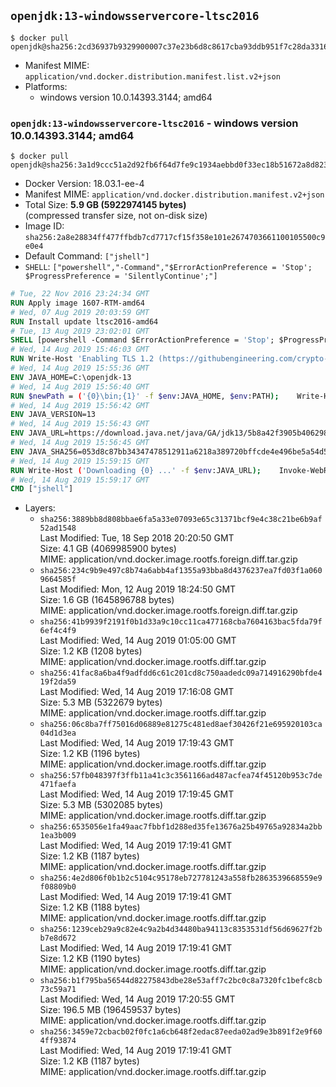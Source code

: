 ## `openjdk:13-windowsservercore-ltsc2016`

```console
$ docker pull openjdk@sha256:2cd36937b9329900007c37e23b6d8c8617cba93ddb951f7c28da331658856f63
```

-	Manifest MIME: `application/vnd.docker.distribution.manifest.list.v2+json`
-	Platforms:
	-	windows version 10.0.14393.3144; amd64

### `openjdk:13-windowsservercore-ltsc2016` - windows version 10.0.14393.3144; amd64

```console
$ docker pull openjdk@sha256:3a1d9ccc51a2d92fb6f64d7fe9c1934aebbd0f33ec18b51672a8d823e9c85bb5
```

-	Docker Version: 18.03.1-ee-4
-	Manifest MIME: `application/vnd.docker.distribution.manifest.v2+json`
-	Total Size: **5.9 GB (5922974145 bytes)**  
	(compressed transfer size, not on-disk size)
-	Image ID: `sha256:2a8e28834ff477ffbdb7cd7717cf15f358e101e2674703661100105500c9e0e4`
-	Default Command: `["jshell"]`
-	`SHELL`: `["powershell","-Command","$ErrorActionPreference = 'Stop'; $ProgressPreference = 'SilentlyContinue';"]`

```dockerfile
# Tue, 22 Nov 2016 23:24:34 GMT
RUN Apply image 1607-RTM-amd64
# Wed, 07 Aug 2019 20:03:59 GMT
RUN Install update ltsc2016-amd64
# Tue, 13 Aug 2019 23:02:01 GMT
SHELL [powershell -Command $ErrorActionPreference = 'Stop'; $ProgressPreference = 'SilentlyContinue';]
# Wed, 14 Aug 2019 15:46:03 GMT
RUN Write-Host 'Enabling TLS 1.2 (https://githubengineering.com/crypto-removal-notice/) ...'; 	$tls12RegBase = 'HKLM:\\SYSTEM\CurrentControlSet\Control\SecurityProviders\SCHANNEL\Protocols\TLS 1.2'; 	if (Test-Path $tls12RegBase) { throw ('"{0}" already exists!' -f $tls12RegBase) }; 	New-Item -Path ('{0}/Client' -f $tls12RegBase) -Force; 	New-Item -Path ('{0}/Server' -f $tls12RegBase) -Force; 	New-ItemProperty -Path ('{0}/Client' -f $tls12RegBase) -Name 'DisabledByDefault' -PropertyType DWORD -Value 0 -Force; 	New-ItemProperty -Path ('{0}/Client' -f $tls12RegBase) -Name 'Enabled' -PropertyType DWORD -Value 1 -Force; 	New-ItemProperty -Path ('{0}/Server' -f $tls12RegBase) -Name 'DisabledByDefault' -PropertyType DWORD -Value 0 -Force; 	New-ItemProperty -Path ('{0}/Server' -f $tls12RegBase) -Name 'Enabled' -PropertyType DWORD -Value 1 -Force
# Wed, 14 Aug 2019 15:55:36 GMT
ENV JAVA_HOME=C:\openjdk-13
# Wed, 14 Aug 2019 15:56:40 GMT
RUN $newPath = ('{0}\bin;{1}' -f $env:JAVA_HOME, $env:PATH); 	Write-Host ('Updating PATH: {0}' -f $newPath); 	setx /M PATH $newPath
# Wed, 14 Aug 2019 15:56:42 GMT
ENV JAVA_VERSION=13
# Wed, 14 Aug 2019 15:56:43 GMT
ENV JAVA_URL=https://download.java.net/java/GA/jdk13/5b8a42f3905b406298b72d750b6919f6/33/GPL/openjdk-13_windows-x64_bin.zip
# Wed, 14 Aug 2019 15:56:45 GMT
ENV JAVA_SHA256=053d8c87bb34347478512911a6218a389720bffcde4e496be5a54d51ad7c9c2f
# Wed, 14 Aug 2019 15:59:15 GMT
RUN Write-Host ('Downloading {0} ...' -f $env:JAVA_URL); 	Invoke-WebRequest -Uri $env:JAVA_URL -OutFile 'openjdk.zip'; 	Write-Host ('Verifying sha256 ({0}) ...' -f $env:JAVA_SHA256); 	if ((Get-FileHash openjdk.zip -Algorithm sha256).Hash -ne $env:JAVA_SHA256) { 		Write-Host 'FAILED!'; 		exit 1; 	}; 		Write-Host 'Expanding ...'; 	New-Item -ItemType Directory -Path C:\temp | Out-Null; 	Expand-Archive openjdk.zip -DestinationPath C:\temp; 	Move-Item -Path C:\temp\* -Destination $env:JAVA_HOME; 	Remove-Item C:\temp; 		Write-Host 'Verifying install ...'; 	Write-Host '  java --version'; java --version; 	Write-Host '  javac --version'; javac --version; 		Write-Host 'Removing ...'; 	Remove-Item openjdk.zip -Force; 		Write-Host 'Complete.'
# Wed, 14 Aug 2019 15:59:17 GMT
CMD ["jshell"]
```

-	Layers:
	-	`sha256:3889bb8d808bbae6fa5a33e07093e65c31371bcf9e4c38c21be6b9af52ad1548`  
		Last Modified: Tue, 18 Sep 2018 20:20:50 GMT  
		Size: 4.1 GB (4069985900 bytes)  
		MIME: application/vnd.docker.image.rootfs.foreign.diff.tar.gzip
	-	`sha256:234c9b9e497c8b74a6abb4af1355a93bba8d4376237ea7fd03f1a0609664585f`  
		Last Modified: Mon, 12 Aug 2019 18:24:50 GMT  
		Size: 1.6 GB (1645896788 bytes)  
		MIME: application/vnd.docker.image.rootfs.foreign.diff.tar.gzip
	-	`sha256:41b9939f2191f0b1d33a9c10cc11ca477168cba7604163bac5fda79f6ef4c4f9`  
		Last Modified: Wed, 14 Aug 2019 01:05:00 GMT  
		Size: 1.2 KB (1208 bytes)  
		MIME: application/vnd.docker.image.rootfs.diff.tar.gzip
	-	`sha256:41fac8a6ba4f9adfdd6c61c201cd8c750aadedc09a714916290bfde419f2da59`  
		Last Modified: Wed, 14 Aug 2019 17:16:08 GMT  
		Size: 5.3 MB (5322679 bytes)  
		MIME: application/vnd.docker.image.rootfs.diff.tar.gzip
	-	`sha256:06c8ba7ff75016d06889e81275c481ed8aef30426f21e695920103ca04d1d3ea`  
		Last Modified: Wed, 14 Aug 2019 17:19:43 GMT  
		Size: 1.2 KB (1196 bytes)  
		MIME: application/vnd.docker.image.rootfs.diff.tar.gzip
	-	`sha256:57fb048397f3ffb11a41c3c3561166ad487acfea74f45120b953c7de471faefa`  
		Last Modified: Wed, 14 Aug 2019 17:19:45 GMT  
		Size: 5.3 MB (5302085 bytes)  
		MIME: application/vnd.docker.image.rootfs.diff.tar.gzip
	-	`sha256:6535056e1fa49aac7fbbf1d288ed35fe13676a25b49765a92834a2bb1ea3b009`  
		Last Modified: Wed, 14 Aug 2019 17:19:41 GMT  
		Size: 1.2 KB (1187 bytes)  
		MIME: application/vnd.docker.image.rootfs.diff.tar.gzip
	-	`sha256:4e2d806f0b1b2c5104c95178eb727781243a558fb2863539668559e9f08809b0`  
		Last Modified: Wed, 14 Aug 2019 17:19:41 GMT  
		Size: 1.2 KB (1188 bytes)  
		MIME: application/vnd.docker.image.rootfs.diff.tar.gzip
	-	`sha256:1239ceb29a9c82e4c9a2b4d34480ba94113c8353531df56d69627f2bb7e8d672`  
		Last Modified: Wed, 14 Aug 2019 17:19:41 GMT  
		Size: 1.2 KB (1190 bytes)  
		MIME: application/vnd.docker.image.rootfs.diff.tar.gzip
	-	`sha256:b1f795ba56544d82275843dbe28e53aff7c2bc0c8a7320fc1befc8cb73c59a71`  
		Last Modified: Wed, 14 Aug 2019 17:20:55 GMT  
		Size: 196.5 MB (196459537 bytes)  
		MIME: application/vnd.docker.image.rootfs.diff.tar.gzip
	-	`sha256:3459e72cbacb02f0fc1a6cb648f2edac87eeda02ad9e3b891f2e9f604ff93874`  
		Last Modified: Wed, 14 Aug 2019 17:19:41 GMT  
		Size: 1.2 KB (1187 bytes)  
		MIME: application/vnd.docker.image.rootfs.diff.tar.gzip
